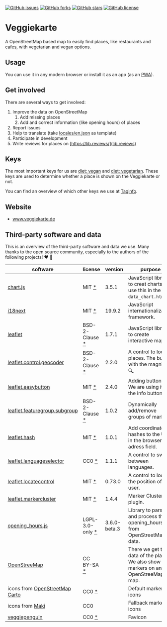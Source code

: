 [![GitHub issues](https://img.shields.io/github/issues/piratenpanda/veggiekarte)](https://github.com/piratenpanda/veggiekarte/issues)
[![GitHub forks](https://img.shields.io/github/forks/piratenpanda/veggiekarte)](https://github.com/piratenpanda/veggiekarte/network)
[![GitHub stars](https://img.shields.io/github/stars/piratenpanda/veggiekarte)](https://github.com/piratenpanda/veggiekarte/stargazers)
[![GitHub license](https://img.shields.io/github/license/piratenpanda/veggiekarte?style=plastic)](https://github.com/piratenpanda/veggiekarte/blob/master/LICENSE)

# Veggiekarte

A OpenStreetMap based map to easily find places, like restaurants and cafes, with vegetarian and vegan options.

## Usage

You can use it in any modern browser or install it as an app (as an [PWA](https://en.wikipedia.org/wiki/Progressive_web_application)).

## Get involved

There are several ways to get involved:
1. Improve the data on OpenStreetMap
   1. Add missing places
   2. Add and correct information (like opening hours) of places
2. Report issues
3. Help to translate (take [locales/en.json](locales/en.json) as template)
4. Participate in development
5. Write reviews for places on [https://lib.reviews/](lib.reviews)

## Keys

The most important keys for us are [diet: vegan](https://wiki.openstreetmap.org/wiki/DE:Key:diet:vegan) and [diet: vegetarian](https://wiki.openstreetmap.org/wiki/DE:Key:diet:vegetarian). These keys are used to determine whether a place is shown on the Veggiekarte or not.

You can find an overview of which other keys we use at [Taginfo](https://taginfo.openstreetmap.org/projects/veggiekarte#tags).

## Website
* www.veggiekarte.de

## Third-party software and data

This is an overview of the third-party software and data we use. Many thanks to the open source community, especially to the authors of the following projects! ❤️ 🍻

|software  |license  |version  |purpose  |
|---    |---    |---    |---    |
|[chart.js](https://github.com/chartjs/Chart.js) |MIT [*](https://github.com/chartjs/Chart.js/blob/master/LICENSE.md) |3.5.1 |JavaScript library to creat charts. We use this in the `data_chart.html`. |
|[i18next](https://github.com/i18next/i18next) |MIT [*](https://github.com/i18next/i18next/blob/master/LICENSE) |19.9.2 |JavaScript internationalization framework. |
|[leaflet](https://github.com/Leaflet/Leaflet/) |BSD-2-Clause [*](https://github.com/Leaflet/Leaflet/blob/master/LICENSE) |1.7.1 |JavaScript library to create interactive maps. |
|[leaflet.control.geocoder](https://github.com/perliedman/leaflet-control-geocoder/) |BSD-2-Clause [*](https://github.com/perliedman/leaflet-control-geocoder/blob/master/LICENSE) |2.2.0 |A control to locate places. The button with the magnifier 🔍. |
|[leaflet.easybutton](https://github.com/CliffCloud/Leaflet.EasyButton) |MIT [*](https://github.com/CliffCloud/Leaflet.EasyButton/blob/master/LICENSE) |2.4.0 |Adding buttons. We are using it for the info button. |
|[leaflet.featuregroup.subgroup](https://github.com/ghybs/Leaflet.FeatureGroup.SubGroup) |BSD-2-Clause [*](https://github.com/ghybs/Leaflet.FeatureGroup.SubGroup/blob/master/LICENSE) |1.0.2 |Dynamically add/remove groups of markers. |
|[leaflet.hash](https://github.com/siimots/leaflet-hash) |MIT [*](https://github.com/siimots/leaflet-hash/blob/master/LICENSE.md) |1.0.1 | Add coordinate hashes to the URL in the browser adress field. |
|[leaflet.languageselector](https://github.com/buche/leaflet-languageselector) |CC0 [*](https://github.com/buche/leaflet-languageselector/blob/master/LICENSE) |1.1.1 | A control to switch between languages. |
|[leaflet.locatecontrol](https://github.com/domoritz/leaflet-locatecontrol/) |MIT [*](https://github.com/domoritz/leaflet-locatecontrol/blob/gh-pages/LICENSE) |0.73.0 |A control to locate the position of the user. |
|[leaflet.markercluster](https://github.com/Glartek/Leaflet.markercluster/) |MIT [*](https://github.com/Glartek/Leaflet.markercluster/blob/master/MIT-LICENCE.txt) |1.4.4 |Marker Clustering plugin. |
|[opening_hours.js](https://github.com/opening-hours/opening_hours.js) |LGPL-3.0-only [*](https://github.com/opening-hours/opening_hours.js/blob/master/LICENSES/LGPL-3.0-or-later.txt) |3.6.0-beta.3 |Library to parse and process the opening_hours tag from OpenStreetMap data. |
|[OpenStreeMap](https://www.openstreetmap.org) |CC BY-SA [*](https://www.openstreetmap.org/copyright) | |There we get the data of the places. We also show the markers on an OpenStreeMap map.  |
|icons from [OpenStreetMap Carto](https://github.com/gravitystorm/openstreetmap-carto) |CC0 [*](https://github.com/gravitystorm/openstreetmap-carto/blob/master/LICENSE.txt) | |Default marker icons |
|icons from [Maki](https://labs.mapbox.com/maki-icons/) |CC0 | |Fallback marker icons |
|[veggiepenguin](https://openclipart.org/detail/189178/veggiepenguin) |CC0 [*](https://openclipart.org/share) | |Favicon |
